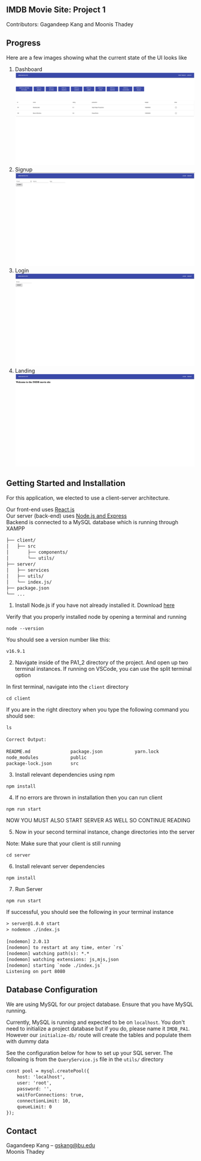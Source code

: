 <!-- DOCUMENTATION -->
## IMDB Movie Site: Project 1


Contributors: Gagandeep Kang and Moonis Thadey


## Progress
Here are a few images showing what the current state of the UI looks like

1. Dashboard ![Alt text](PA1_2/images/UI-Dashboard.png)
2. Signup ![Alt text](PA1_2/images/UI-Signup.png)
3. Login ![Alt text](PA1_2/images/UI-Login.png)
4. Landing ![Alt text](PA1_2/images/UI-Landing.png)



## Getting Started and Installation

For this application, we elected to use a client-server architecture. 

Our front-end uses [React.js](https://reactjs.org/) <br />
Our server (back-end) uses [Node.js and Express](https://expressjs.com/) <br />
Backend is connected to a MySQL database which is running through XAMPP 

```
├── client/
│   ├── src
│       ├── components/
│       └── utils/ 
├── server/
│   ├── services
│   ├── utils/
│   └── index.js/ 
├── package.json
└── ...
```
1. Install Node.js if you have not already installed it. Download [here](https://nodejs.org/en/download/)

Verify that you properly installed node by opening a terminal and running
```
node --version
```
You should see a version number like this: 

```
v16.9.1
```

2. Navigate inside of the PA1_2 directory of the project. And open up two terminal instances. If running on VSCode, you can use the split terminal option

In first terminal, navigate into the `client` directory 
```
cd client
```

If you are in the right directory when you type the following command you should see: 

```
ls

Correct Output: 

README.md               package.json            yarn.lock
node_modules            public
package-lock.json       src
```

3. Install relevant dependencies using npm

```
npm install 
```


4. If no errors are thrown in installation then you can run client

```
npm run start 
```

NOW YOU MUST ALSO START SERVER AS WELL SO CONTINUE READING

5. Now in your second terminal instance, change directories into the server 

Note: Make sure that your client is still running

```
cd server
```

6. Install relevant server dependencies 

```
npm install
```

7. Run Server 

```
npm run start
```
If successful, you should see the following in your terminal instance

```
> server@1.0.0 start
> nodemon ./index.js

[nodemon] 2.0.13
[nodemon] to restart at any time, enter `rs`
[nodemon] watching path(s): *.*
[nodemon] watching extensions: js,mjs,json
[nodemon] starting `node ./index.js`
Listening on port 8080

```

## Database Configuration 

We are using MySQL for our project database. Ensure that you have MySQL running. 

Currently, MySQL is running and expected to be on `localhost`. You don't need to initialize a project database but if you do, please name it 
`IMDB_PA1`. However our `initialize-db/` route will create the tables and populate them with dummy data

See the configuration below for how to set up your SQL server. 
The following is from the `QueryService.js` file in the `utils/` directory

```
const pool = mysql.createPool({
    host: 'localhost',
    user: 'root',
    password: '',
    waitForConnections: true,
    connectionLimit: 10,
    queueLimit: 0
});
```


<!-- CONTACT -->
## Contact

Gagandeep Kang – gskang@bu.edu <br />
Moonis Thadey